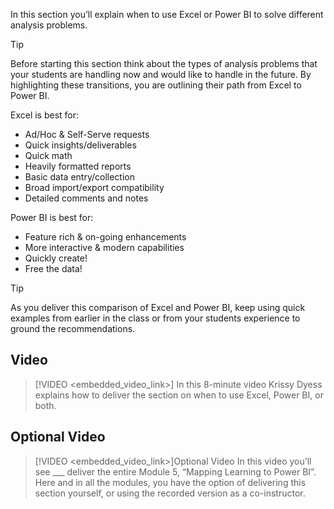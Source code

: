 In this section you’ll explain when to use Excel or Power BI to solve different analysis problems. 

> [!TIP]
>Before starting this section think about the types of analysis problems that your students are handling now and would like to handle in the future. By highlighting these transitions, you are outlining their path from Excel to Power BI.


Excel is best for:
- Ad/Hoc & Self-Serve requests
- Quick insights/deliverables
- Quick math
- Heavily formatted reports
- Basic data entry/collection
- Broad import/export compatibility
- Detailed comments and notes


Power BI is best for:
- Feature rich & on-going enhancements 
- More interactive & modern capabilities
- Quickly create!
- Free the data!

> [!TIP]
> As you deliver this comparison of Excel and Power BI, keep using quick examples from earlier in the class or from your students experience to ground the recommendations.

## Video
> [!VIDEO <embedded_video_link>] In this 8-minute video Krissy Dyess explains how to deliver the section on when to use Excel, Power BI, or both. 

## Optional Video
> [!VIDEO <embedded_video_link>]Optional Video
> In this video you’ll see ___ deliver the entire Module 5, “Mapping Learning to Power BI”. Here and in all the modules, you have the option of delivering this section yourself, or using the recorded version as a co-instructor.
